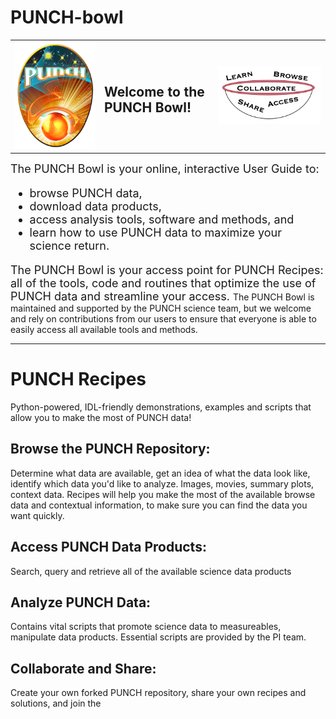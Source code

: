 # PUNCH-bowl

<table><tr><td><img src = "PUNCHLogo_sm.png"></td><td><H2>Welcome to the PUNCH Bowl!</h2></td><td><img src ="punchbowl.png"</tr></table>


<font size = "+1">The PUNCH Bowl is your online, interactive User Guide to:
  * browse PUNCH data,
  * download data products,
  * access analysis tools, software and methods, and
  * learn how to use PUNCH data to maximize your science return.<p />
  
The PUNCH Bowl is your access point for PUNCH Recipes: all of the tools, code and routines that optimize the use of PUNCH data and streamline your access. </font>
The PUNCH Bowl is maintained and supported by the PUNCH science team, but we welcome and rely on contributions from our users to ensure that everyone is able to easily access all available tools and methods.  
_________________

# PUNCH Recipes
Python-powered, IDL-friendly demonstrations, examples and scripts that allow you to make the most of PUNCH data!  
## Browse the PUNCH Repository:  
Determine what data are available, get an idea of what the data look like, identify which data you'd like to analyze.  Images, movies, summary plots, context data.  Recipes will help you make the most of the available browse data and contextual information, to make sure you can find the data you want quickly.
## Access PUNCH Data Products:
Search, query and retrieve all of the available science data products
## Analyze PUNCH Data:
Contains vital scripts that promote science data to measureables, manipulate data products. Essential scripts are provided by the PI team.
## Collaborate and Share: 
Create your own forked PUNCH repository, share your own recipes and solutions, and join the 
